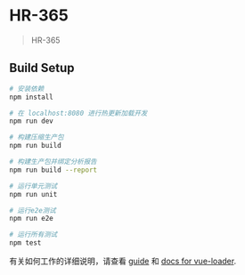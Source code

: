# HR-365

> HR-365

## Build Setup

``` bash
# 安装依赖
npm install

# 在 localhost:8080 进行热更新加载开发
npm run dev

# 构建压缩生产包
npm run build

# 构建生产包并绑定分析报告
npm run build --report

# 运行单元测试
npm run unit

# 运行e2e测试
npm run e2e

# 运行所有测试
npm test
```

有关如何工作的详细说明，请查看 [guide](http://vuejs-templates.github.io/webpack/) 和 [docs for vue-loader](http://vuejs.github.io/vue-loader).
